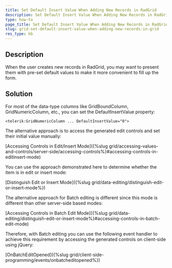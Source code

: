 ```yaml
---
title: Set Default Insert Value When Adding New Records in RadGrid
description: Set Default Insert Value When Adding New Records in RadGrid. Check it now!
type: how-to
page_title: Set Default Insert Value When Adding New Records in RadGrid
slug: grid-set-default-insert-value-when-adding-new-records-in-grid
res_type: kb
---
```


## Description

When the user creates new records in RadGrid, you may want to present them with pre-set default values to make it more convenient to fill up the form.

## Solution

For most of the data-type columns like GridBoundColumn, GridNumericColumn, etc., you can set the DefaultInsertValue property:  

````
<telerik:GridNumericColumn ... DefaultInsertValue="0">
```` 

The alternative approach is to access the generated edit controls and set their initial value manually:

[Accessing Controls in Edit/Insert Mode]({%slug grid/accessing-values-and-controls/server-side/accessing-controls%}#accessing-controls-in-editinsert-mode)
  
You can use the approach demonstrated here to determine whether the item is in edit or insert mode:  

[Distinguish Edit or Insert Mode]({%slug grid/data-editing/distinguish-edit-or-insert-mode%})  
  

The alternative approach for Batch editing is different since this mode is different than other server-side based modes:  

[Accessing Controls in Batch Edit Mode]({%slug grid/data-editing/distinguish-edit-or-insert-mode%}#accessing-controls-in-batch-edit-mode)  
  

Therefore, with Batch editing you can use the following event handler to achieve this requirement by accessing the generated controls on client-side using jQuery:

[OnBatchEditOpened]({%slug grid/client-side-programming/events/onbatcheditopened%})  


